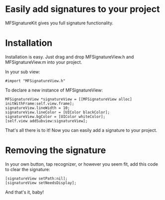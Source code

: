 # Easily add signatures to your project

MFSignatureKit gives you full signature functionality. 

# Installation

Installation is easy. Just drag and drop MFSignatureView.h and MFSignatureView.m into your project. 

In your sub view:

	#import "MFSignatureView.h"

To declare a new instance of MFSignatureView: 

	MFSignatureView *signatureView = [[MFSignatureView alloc] initWithFrame:self.view.frame]; 
	signatureView.lineWidth = 10; 
	signatureView.lineColor = [UIColor blackColor]; 
	signatureView.bgColor = [UIColor whiteColor]; 
	[self.view addSubview:signatureView]; 

That's all there is to it! Now you can easily add a signature to your project. 

# Removing the signature

In your own button, tap recognizer, or however you seem fit, add this code to clear the signature: 

	[signatureView setPath:nil]; 
	[signatureView setNeedsDisplay]; 

And that's it, baby!

